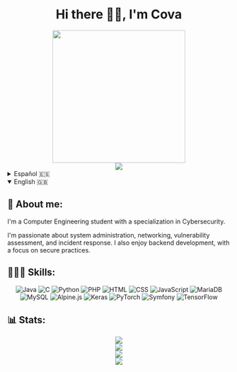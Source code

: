 <h1 align="center">Hi there 👋🏻, I'm Cova</h1>
<div align="center"><img src="me.gif" width="300"><br>
    <a href="https://www.linkedin.com/in/covadonga-viejo-jimenez/">
        <img src="https://custom-icon-badges.demolab.com/badge/LinkedIn-0A66C2?logo=linkedin-white&logoColor=fff&style=for-the-badge">
    </a>
</div>

<details>
    <summary>Español 🇪🇸</summary>

## 🌟 Sobre mí:
Soy estudiante de Ingeniería Informática con mención en Ciberseguridad.

Me apasiona la administración de sistemas, redes, análisis de vulnerabilidades y la gestión de incidentes. También me interesa el desarrollo backend, siempre aplicando buenas prácticas de seguridad.

## 👩🏻‍💻 Habilidades:
<div align="center">

![Java](https://img.shields.io/badge/java-%23ED8B00.svg?style=for-the-badge&logo=openjdk&logoColor=white) ![C](https://img.shields.io/badge/c-%2300599C.svg?style=for-the-badge&logo=c&logoColor=white) ![Python](https://img.shields.io/badge/Python-3776AB?logo=python&logoColor=fff&style=for-the-badge) ![PHP](https://img.shields.io/badge/php-%23777BB4.svg?&logo=php&logoColor=white&style=for-the-badge)  ![HTML](https://img.shields.io/badge/html5-%23E34F26.svg?style=for-the-badge&logo=html5&logoColor=white) ![CSS](https://img.shields.io/badge/CSS-639?logo=css&logoColor=fff&style=for-the-badge) ![JavaScript](https://img.shields.io/badge/JavaScript-F7DF1E?logo=javascript&logoColor=000&style=for-the-badge) ![MariaDB](https://img.shields.io/badge/MariaDB-003545?style=for-the-badge&logo=mariadb&logoColor=white) ![MySQL](https://img.shields.io/badge/mysql-%2300f.svg?style=for-the-badge&logo=mysql&logoColor=white) ![Alpine.js](https://img.shields.io/badge/Alpine.js-8BC0D0?logo=alpinedotjs&logoColor=fff&style=for-the-badge) ![Keras](https://img.shields.io/badge/Keras-D00000?logo=keras&logoColor=fff&style=for-the-badge) ![PyTorch](https://img.shields.io/badge/PyTorch-ee4c2c?logo=pytorch&logoColor=white&style=for-the-badge) ![Symfony](https://img.shields.io/badge/Symfony-black?logo=symfony&style=for-the-badge) ![TensorFlow](https://img.shields.io/badge/TensorFlow-ff8f00?logo=tensorflow&logoColor=white&style=for-the-badge)

</div>

## 📊 Estadísticas:
<div align="center">
    <img src="https://komarev.com/ghpvc/?username=DanceToTheRadio&style=for-the-badge&label=Contador+de+visitas&color=d79921"><br>
    <img src="https://github-readme-stats-gules-zeta-dmf6gu55w3.vercel.app/api?username=DanceToTheRadio&theme=gruvbox&hide_border=false&include_all_commits=true&count_private=true&hide=issues,contribs&hide_rank=true&show_icons=true&locale=es"><br>
    <img src="https://github-readme-streak-stats.herokuapp.com/?user=DanceToTheRadio&theme=gruvbox&hide_border=false&include_all_commits=true&count_private=true&hide_border=false&locale=es"><br>
    <img src="https://github-readme-stats-gules-zeta-dmf6gu55w3.vercel.app/api/top-langs/?username=DanceToTheRadio&theme=gruvbox&hide_border=false&include_all_commits=true&count_private=true&layout=compact&locale=es">
    <br>
</div>
</details>

<details open>
    <summary>English 🇬🇧</summary>

## 🌟 About me:
I'm a Computer Engineering student with a specialization in Cybersecurity.

I'm passionate about system administration, networking, vulnerability assessment, and incident response. I also enjoy backend development, with a focus on secure practices.

## 👩🏻‍💻 Skills:
<div align="center">

![Java](https://img.shields.io/badge/java-%23ED8B00.svg?style=for-the-badge&logo=openjdk&logoColor=white) ![C](https://img.shields.io/badge/c-%2300599C.svg?style=for-the-badge&logo=c&logoColor=white) ![Python](https://img.shields.io/badge/Python-3776AB?logo=python&logoColor=fff&style=for-the-badge) ![PHP](https://img.shields.io/badge/php-%23777BB4.svg?&logo=php&logoColor=white&style=for-the-badge)  ![HTML](https://img.shields.io/badge/html5-%23E34F26.svg?style=for-the-badge&logo=html5&logoColor=white) ![CSS](https://img.shields.io/badge/CSS-639?logo=css&logoColor=fff&style=for-the-badge) ![JavaScript](https://img.shields.io/badge/JavaScript-F7DF1E?logo=javascript&logoColor=000&style=for-the-badge) ![MariaDB](https://img.shields.io/badge/MariaDB-003545?style=for-the-badge&logo=mariadb&logoColor=white) ![MySQL](https://img.shields.io/badge/mysql-%2300f.svg?style=for-the-badge&logo=mysql&logoColor=white) ![Alpine.js](https://img.shields.io/badge/Alpine.js-8BC0D0?logo=alpinedotjs&logoColor=fff&style=for-the-badge) ![Keras](https://img.shields.io/badge/Keras-D00000?logo=keras&logoColor=fff&style=for-the-badge) ![PyTorch](https://img.shields.io/badge/PyTorch-ee4c2c?logo=pytorch&logoColor=white&style=for-the-badge) ![Symfony](https://img.shields.io/badge/Symfony-black?logo=symfony&style=for-the-badge) ![TensorFlow](https://img.shields.io/badge/TensorFlow-ff8f00?logo=tensorflow&logoColor=white&style=for-the-badge)

</div>

## 📊 Stats:
<div align="center">
    <img src="https://komarev.com/ghpvc/?username=DanceToTheRadio&style=for-the-badge&label=Visitor+count&color=d79921"><br>
    <img src="https://github-readme-stats-gules-zeta-dmf6gu55w3.vercel.app/api?username=DanceToTheRadio&theme=gruvbox&hide_border=false&include_all_commits=true&count_private=true&hide=issues,contribs&hide_rank=true&show_icons=true"><br>
    <img src="https://github-readme-streak-stats.herokuapp.com/?user=DanceToTheRadio&theme=gruvbox&hide_border=false&include_all_commits=true&count_private=true&hide_border=false"><br>
    <img src="https://github-readme-stats-gules-zeta-dmf6gu55w3.vercel.app/api/top-langs/?username=DanceToTheRadio&theme=gruvbox&hide_border=false&include_all_commits=true&count_private=true&layout=compact">
    <br>
</div>
</details>
